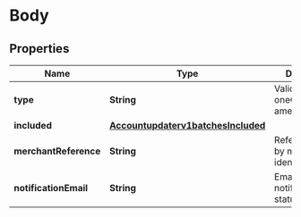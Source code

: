 
# Body

## Properties
Name | Type | Description | Notes
------------ | ------------- | ------------- | -------------
**type** | **String** | Valid Values:   * oneOff   * amexRegistration  |  [optional]
**included** | [**Accountupdaterv1batchesIncluded**](Accountupdaterv1batchesIncluded.md) |  | 
**merchantReference** | **String** | Reference used by merchant to identify batch. |  [optional]
**notificationEmail** | **String** | Email used to notify the batch status. | 



